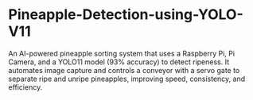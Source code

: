 # Pineapple-Detection-using-YOLO-V11
An AI-powered pineapple sorting system that uses a Raspberry Pi, Pi Camera, and a YOLO11 model (93% accuracy) to detect ripeness. It automates image capture and controls a conveyor with a servo gate to separate ripe and unripe pineapples, improving speed, consistency, and efficiency.
